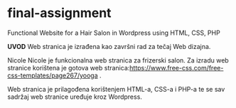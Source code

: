 # final-assignment
Functional Website for a Hair Salon in Wordpress using HTML, CSS, PHP

**UVOD**
Web stranica je izrađena kao završni rad za tečaj Web dizajna. 

Nicole Nicole je funkcionalna web stranica za frizerski salon. Za izradu web stranice korištena je gotova web stranica:https://www.free-css.com/free-css-templates/page267/yooga .

Web stranica je prilagođena korištenjem HTML-a, CSS-a i PHP-a te se sav sadržaj web stranice uređuje kroz Wordpress.
